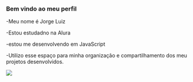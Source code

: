 ### **Bem vindo ao meu perfil**
-Meu nome é Jorge Luiz

-Estou estudadno na Alura

-estou me desenvolvendo em JavaScript

-Utilizo esse espaço para minha organização e compartilhamento dos meu projetos desenvolvidos.

![](https://media1.tenor.com/m/v8AuSg-M1F8AAAAd/october.gif)
